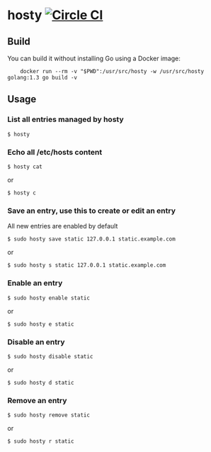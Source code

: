 # hosty [![Circle CI](https://circleci.com/gh/thiagocaiubi/hosty.svg?style=svg)](https://circleci.com/gh/thiagocaiubi/hosty)

## Build

You can build it without installing Go using a Docker image:

```shell
    docker run --rm -v "$PWD":/usr/src/hosty -w /usr/src/hosty golang:1.3 go build -v
```

## Usage

### List all entries managed by hosty

    $ hosty

### Echo all /etc/hosts content

    $ hosty cat

or

    $ hosty c

### Save an entry, use this to create or edit an entry

All new entries are enabled by default

    $ sudo hosty save static 127.0.0.1 static.example.com

or

    $ sudo hosty s static 127.0.0.1 static.example.com

### Enable an entry

    $ sudo hosty enable static

or

    $ sudo hosty e static

### Disable an entry

    $ sudo hosty disable static

or

    $ sudo hosty d static

### Remove an entry

    $ sudo hosty remove static

or

    $ sudo hosty r static
